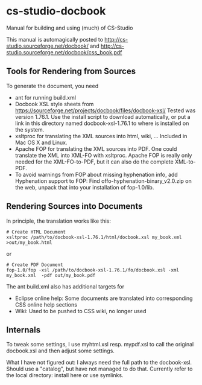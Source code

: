 cs-studio-docbook
=================

Manual for building and using (much) of CS-Studio

This manual is automagically posted to http://cs-studio.sourceforge.net/docbook/ and http://cs-studio.sourceforge.net/docbook/css_book.pdf

Tools for Rendering from Sources
--------------------------------

To generate the document, you need

* ant for running build.xml
* Docbook XSL style sheets from https://sourceforge.net/projects/docbook/files/docbook-xsl/
  Tested was version 1.76.1.
  Use the install script to download automatically, or put a link in this directory named docbook-xsl-1.76.1 to where is installed on the system.
* xsltproc for translating the XML sources into html, wiki, ...
  Included in Mac OS X and Linux.
* Apache FOP for translating the XML sources into PDF.
  One could translate the XML into XML-FO with xsltproc.
  Apache FOP is really only needed for the XML-FO-to-PDF,
  but it can also do the complete XML-to-PDF.
* To avoid warnings from FOP about missing hyphenation info, add Hyphenation support to FOP:
  Find offo-hyphenation-binary_v2.0.zip on the web, unpack that into your installation of fop-1.0/lib.

Rendering Sources into Documents
--------------------------------

In principle, the translation works like this:

    # Create HTML Document
    xsltproc /path/to/docbook-xsl-1.76.1/html/docbook.xsl my_book.xml  >out/my_book.html

or

    # Create PDF Document 
    fop-1.0/fop -xsl /path/to/docbook-xsl-1.76.1/fo/docbook.xsl -xml my_book.xml  -pdf out/my_book.pdf

The ant build.xml also has additional targets for

 * Eclipse online help:
   Some documents are translated into corresponding CSS online help sections
 * Wiki:
   Used to be pushed to CSS wiki, no longer used

Internals
---------

To tweak some settings, I use myhtml.xsl resp. mypdf.xsl to call the original docbook.xsl
and then adjust some settings.

What I have not figured out:
I always need the full path to the docbook-xsl.
Should use a "catalog", but have not managed to do that.
Currently refer to the local directory: install here or use symlinks.



